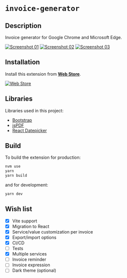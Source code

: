 # `invoice-generator`

## Description

Invoice generator for Google Chrome and Microsoft Edge.

[![Screenshot 01][screenshot-01-url]][web-store-url]
[![Screenshot 02][screenshot-02-url]][web-store-url]
[![Screenshot 03][screenshot-03-url]][web-store-url]

## Installation

Install this extension from **[Web Store][web-store-url]**.

[![Web Store][invoice-generator-logo-url]][web-store-url]

## Libraries

Libraries used in this project:

- [Bootstrap][bootstrap-url]
- [jsPDF][jspdf-url]
- [React Datepicker][react-datepicker-url]

## Build

To build the extension for production:

```bash
nvm use
yarn
yarn build
```

and for development:

```bash
yarn dev
```

## Wish list

- [x] Vite support
- [x] Migration to React
- [x] Service/value customization per invoice
- [x] Export/import options
- [x] CI/CD
- [ ] Tests
- [x] Multiple services
- [ ] Invoice reminder
- [ ] Invoice expression
- [ ] Dark theme (optional)

[web-store-url]: https://chrome.google.com/webstore/detail/invoice-generator/obdabdocagpfclncklefebhhgggkbbnk 'Invoice generator Web Store'
[screenshot-01-url]: https://github.com/risoflora/invoice-generator/raw/main/contrib/screenshot-01.png 'Invoice generator'
[screenshot-02-url]: https://github.com/risoflora/invoice-generator/raw/main/contrib/screenshot-02.png 'Invoice generator items'
[screenshot-03-url]: https://github.com/risoflora/invoice-generator/raw/main/contrib/screenshot-03.png 'Invoice generator options'
[invoice-generator-logo-url]: https://github.com/risoflora/invoice-generator/raw/main/contrib/logo.png 'Invoice generator logo'
[bootstrap-url]: https://github.com/twbs/bootstrap 'Bootstrap repository'
[jspdf-url]: https://github.com/parallax/jsPDF 'jsPDF repository'
[react-datepicker-url]: https://github.com/Hacker0x01/react-datepicker 'React Datepicker repository'
